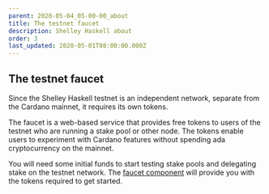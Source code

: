 ```yaml
---
parent: 2020-05-04_05-00-00_about
title: The testnet faucet
description: Shelley Haskell about
order: 3
last_updated: 2020-05-01T08:00:00.000Z
---
```

## The testnet faucet

 Since the Shelley Haskell testnet is an independent network, separate from the Cardano mainnet, it requires its own tokens.

 The faucet is a web-based service that provides free tokens to users of the testnet who are running a stake pool or other node. The tokens enable users to experiment with Cardano features without spending ada cryptocurrency on the mainnet.

 You will need some initial funds to start testing stake pools and delegating stake on the testnet network. The [faucet component](/en/shelley-haskell/tools/faucet/) will provide you with the tokens required to get started.
